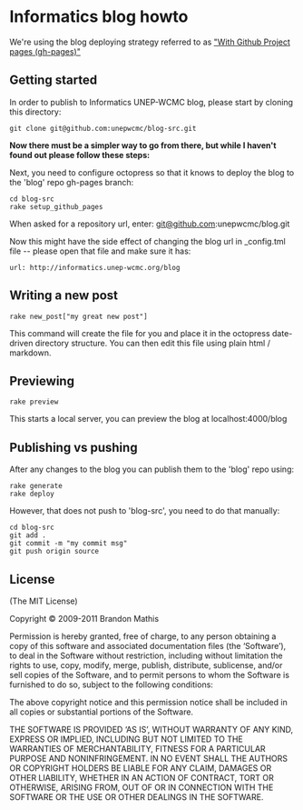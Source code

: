 # Informatics blog howto

We're using the blog deploying strategy referred to as ["With Github Project pages (gh-pages)"](http://octopress.org/docs/deploying/github/)

## Getting started

In order to publish to Informatics UNEP-WCMC blog, please start by cloning this directory:

    git clone git@github.com:unepwcmc/blog-src.git


__Now there must be a simpler way to go from there, but while I haven't found out please follow these steps:__ 

Next, you need to configure octopress so that it knows to deploy the blog to the 'blog' repo gh-pages branch:

    cd blog-src
    rake setup_github_pages

When asked for a repository url, enter: git@github.com:unepwcmc/blog.git

Now this might have the side effect of changing the blog url in _config.tml file -- please open that file and make sure it has:

    url: http://informatics.unep-wcmc.org/blog

## Writing a new post

    rake new_post["my great new post"]

This command will create the file for you and place it in the octopress date-driven directory structure. You can then edit this file using plain html / markdown.

## Previewing

    rake preview

This starts a local server, you can preview the blog at localhost:4000/blog

## Publishing vs pushing

After any changes to the blog you can publish them to the 'blog' repo using:

    rake generate
    rake deploy

However, that does not push to 'blog-src', you need to do that manually:

    cd blog-src
    git add .
    git commit -m "my commit msg"
    git push origin source


## License
(The MIT License)

Copyright © 2009-2011 Brandon Mathis

Permission is hereby granted, free of charge, to any person obtaining a copy of this software and associated documentation files (the ‘Software’), to deal in the Software without restriction, including without limitation the rights to use, copy, modify, merge, publish, distribute, sublicense, and/or sell copies of the Software, and to permit persons to whom the Software is furnished to do so, subject to the following conditions:

The above copyright notice and this permission notice shall be included in all copies or substantial portions of the Software.

THE SOFTWARE IS PROVIDED ‘AS IS’, WITHOUT WARRANTY OF ANY KIND, EXPRESS OR IMPLIED, INCLUDING BUT NOT LIMITED TO THE WARRANTIES OF MERCHANTABILITY, FITNESS FOR A PARTICULAR PURPOSE AND NONINFRINGEMENT. IN NO EVENT SHALL THE AUTHORS OR COPYRIGHT HOLDERS BE LIABLE FOR ANY CLAIM, DAMAGES OR OTHER LIABILITY, WHETHER IN AN ACTION OF CONTRACT, TORT OR OTHERWISE, ARISING FROM, OUT OF OR IN CONNECTION WITH THE SOFTWARE OR THE USE OR OTHER DEALINGS IN THE SOFTWARE.

